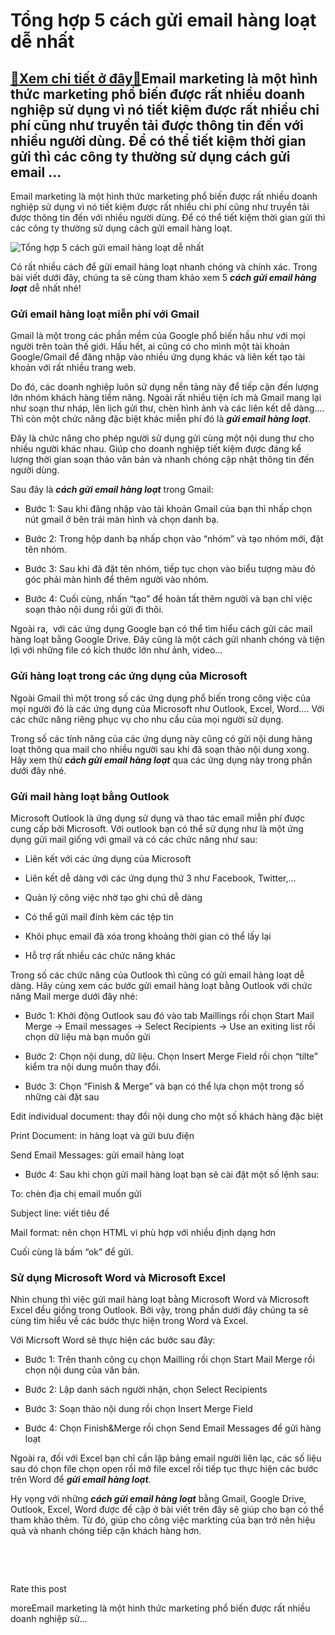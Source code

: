 Tổng hợp 5 cách gửi email hàng loạt dễ nhất
===========================================

[:gift:Xem chi tiết ở đây:gift:](https://hddtvn.com/tong-hop-5-cach-gui-email-hang-loat-de-nhat/)Email marketing là một hình thức marketing phổ biến được rất nhiều doanh nghiệp sử dụng vì nó tiết kiệm được rất nhiều chi phí cũng như truyền tải được thông tin đến với nhiều người dùng. Để có thể tiết kiệm thời gian gửi thì các công ty thường sử dụng cách gửi email …
-----------------------------------------------------------------------------------------------------------------------------------------------------------------------------------------------------------------------------------------------------------------------------

Email marketing là một hình thức marketing phổ biến được rất nhiều doanh nghiệp sử dụng vì nó tiết kiệm được rất nhiều chi phí cũng như truyền tải được thông tin đến với nhiều người dùng. Để có thể tiết kiệm thời gian gửi thì các công ty thường sử dụng cách gửi email hàng loạt.


![Tổng hợp 5 cách gửi email hàng loạt dễ nhất](https://hddtvn.com/wp-content/uploads/2021/01/hand-pressing-envelope-that-is-sent-world_1232-278.jpg)


Có rất nhiều cách để gửi email hàng loạt nhanh chóng và chính xác. Trong bài viết dưới đây, chúng ta sẽ cùng tham khảo xem 5 ***cách gửi email hàng loạt*** dễ nhất nhé!


### Gửi email hàng loạt miễn phí với Gmail


Gmail là một trong các phần mềm của Google phổ biến hầu như với mọi người trên toàn thế giới. Hầu hết, ai cũng có cho mình một tài khoản Google/Gmail để đăng nhập vào nhiều ứng dụng khác và liên kết tạo tài khoản với rất nhiều trang web.


Do đó, các doanh nghiệp luôn sử dụng nền tảng này để tiếp cận đến lượng lớn nhóm khách hàng tiềm năng. Ngoài rất nhiều tiện ích mà Gmail mang lại như soạn thư nháp, lên lịch gửi thư, chèn hình ảnh và các liên kết dễ dàng…. Thì còn một chức năng đặc biệt khác miễn phí đó là ***gửi email hàng loạt***.


Đây là chức năng cho phép người sử dụng gửi cùng một nội dung thư cho nhiều người khác nhau. Giúp cho doanh nghiệp tiết kiệm được đáng kể lượng thời gian soạn thảo văn bản và nhanh chóng cập nhật thông tin đến người dùng.


Sau đây là ***cách gửi email hàng loạt*** trong Gmail:




* Bước 1: Sau khi đăng nhập vào tài khoản Gmail của bạn thì nhấp chọn nút gmail ở bên trái màn hình và chọn danh bạ.

* Bước 2: Trong hộp danh bạ nhấp chọn vào “nhóm” và tạo nhóm mới, đặt tên nhóm.

* Bước 3: Sau khi đã đặt tên nhóm, tiếp tục chọn vào biểu tượng màu đỏ góc phải màn hình để thêm người vào nhóm.

* Bước 4: Cuối cùng, nhấn “tạo” để hoàn tất thêm người và bạn chỉ việc soạn thảo nội dung rồi gửi đi thôi.



Ngoài ra,  với các ứng dụng Google bạn có thể tìm hiểu cách gửi các mail hàng loạt bằng Google Drive. Đây cũng là một cách gửi nhanh chóng và tiện lợi với những file có kích thước lớn như ảnh, video…


### Gửi hàng loạt trong các ứng dụng của Microsoft


Ngoài Gmail thì một trong số các ứng dụng phổ biến trong công việc của mọi người đó là các ứng dụng của Microsoft như Outlook, Excel, Word…. Với các chức năng riêng phục vụ cho nhu cầu của mọi người sử dụng.


Trong số các tính năng của các ứng dụng này cũng có gửi nội dung hàng loạt thông qua mail cho nhiều người sau khi đã soạn thảo nội dung xong. Hãy xem thử ***cách gửi email hàng loạt*** qua các ứng dụng này trong phần dưới đây nhé.


### Gửi mail hàng loạt bằng Outlook


Microsoft Outlook là ứng dụng sử dụng và thao tác email miễn phí được cung cấp bởi Microsoft. Với outlook bạn có thể sử dụng như là một ứng dụng gửi mail giống với gmail và có các chức năng như sau:




* Liên kết với các ứng dụng của Microsoft

* Liên kết dễ dàng với các ứng dụng thứ 3 như Facebook, Twitter,…

* Quản lý công việc nhờ tạo ghi chú dễ dàng

* Có thể gửi mail đính kèm các tệp tin

* Khôi phục email đã xóa trong khoảng thời gian có thể lấy lại

* Hỗ trợ rất nhiều các chức năng khác



Trong số các chức năng của Outlook thì cũng có gửi email hàng loạt dễ dàng. Hãy cùng xem các bước gửi email hàng loạt bằng Outlook với chức năng Mail merge dưới đây nhé:




* Bước 1: Khởi động Outlook sau đó vào tab Maillings rồi chọn Start Mail Merge -> Email messages -> Select Recipients -> Use an exiting list rồi chọn dữ liệu mà bạn muốn gửi

* Bước 2: Chọn nội dung, dữ liệu. Chọn Insert Merge Field rồi chọn “tilte” kiểm tra nội dung muốn thay đổi.

* Bước 3: Chọn “Finish & Merge” và bạn có thể lựa chọn một trong số những cài đặt sau



Edit individual document: thay đổi nội dung cho một số khách hàng đặc biệt


Print Document: in hàng loạt và gửi bưu điện


Send Email Messages: gửi email hàng loạt




* Bước 4: Sau khi chọn gửi mail hàng loạt bạn sẽ cài đặt một số lệnh sau:



To: chèn địa chị email muốn gửi


Subject line: viết tiêu đề


Mail format: nên chọn HTML vì phù hợp với nhiều định dạng hơn


Cuối cùng là bấm “ok” để gửi.


### Sử dụng Microsoft Word và Microsoft Excel


Nhìn chung thì việc gửi mail hàng loạt bằng Microsoft Word và Microsoft Excel đều giống trong Outlook. Bởi vậy, trong phần dưới đây chúng ta sẽ cùng tìm hiểu về các bước thực hiện trong Word và Excel.


Với Micrsoft Word sẽ thực hiện các bước sau đây:




* Bước 1: Trên thanh công cụ chọn Mailling rồi chọn Start Mail Merge rồi chọn nội dung của văn bản.

* Bước 2: Lập danh sách người nhận, chọn Select Recipients

* Bước 3: Soạn thảo nội dung rồi chọn Insert Merge Field

* Bước 4: Chọn Finish&Merge rồi chọn Send Email Messages để gửi hàng loạt



Ngoài ra, đối với Excel bạn chỉ cần lập bảng email người liên lạc, các số liệu sau dó chọn file chọn open rồi mở file excel rồi tiếp tục thực hiện các bước trên Word để ***gửi email hàng loạt***.


Hy vọng với những ***cách gửi email hàng loạt*** bằng Gmail, Google Drive, Outlook, Excel, Word được đề cập ở bài viết trên đây sẽ giúp cho bạn có thể tham khảo thêm. Từ đó, giúp cho công việc markting của bạn trở nên hiệu quả và nhanh chóng tiếp cận khách hàng hơn.


 


 








































Rate this post


moreEmail marketing là một hình thức marketing phổ biến được rất nhiều doanh nghiệp sử…

